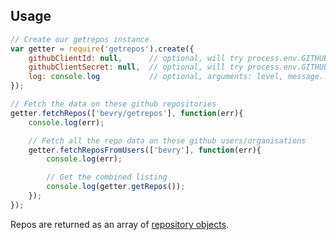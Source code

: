 
<!-- TITLE -->

<!-- BADGES -->

<!-- DESCRIPTION -->

<!-- INSTALL -->


## Usage

``` javascript
// Create our getrepos instance
var getter = require('getrepos').create({
	githubClientId: null,      // optional, will try process.env.GITHUB_CLIENT_ID
	githubClientSecret: null,  // optional, will try process.env.GITHUB_CLIENT_SECRET
	log: console.log           // optional, arguments: level, message... 
});

// Fetch the data on these github repositories
getter.fetchRepos(['bevry/getrepos'], function(err){
	console.log(err);

	// Fetch all the repo data on these github users/organisations
	getter.fetchReposFromUsers(['bevry'], function(err){
		console.log(err);

		// Get the combined listing
		console.log(getter.getRepos());
	});
});
```

Repos are returned as an array of [repository objects](https://api.github.com/repos/bevry/getrepos).


<!-- HISTORY -->

<!-- CONTRIBUTE -->

<!-- BACKERS -->

<!-- LICENSE -->
